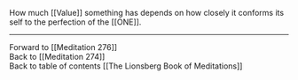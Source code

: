 How much [[Value]] something has depends on how closely it conforms its self to the perfection of the [[ONE]]. 

___

Forward to [[Meditation 276]]  
Back to [[Meditation 274]]  
Back to table of contents [[The Lionsberg Book of Meditations]]  